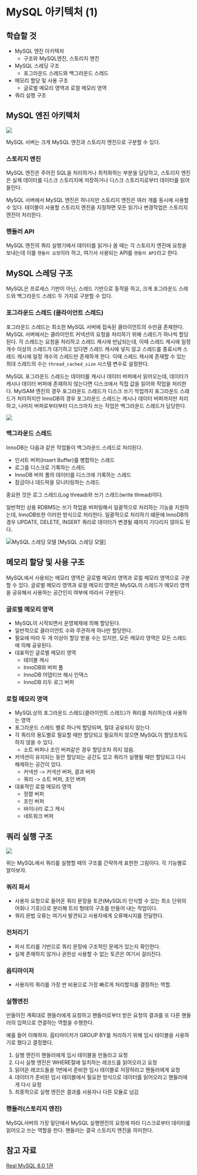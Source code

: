 # MySQL 아키텍처 (1)

## 학습할 것
- MySQL 엔진 아키텍처
    - 구조와 MySQL엔진, 스토리지 엔진
- MySQL 스레딩 구조
    - 포그라운드 스레드와 백그라운드 스레드
- 메모리 할당 및 사용 구조
    - 글로벌 메모리 영역과 로컬 메모리 영역
- 쿼리 실행 구조


## MySQL 엔진 아키텍처

![](/img/MySQL_Architecture.png)

MySQL 서버는 크게 MySQL 엔진과 스토리지 엔진으로 구분할 수 있다.

### 스토리지 엔진
MySQL 엔진은 주어진 SQL을 처리하거나 최적화하는 부분을 담당하고, 스토리지 엔진은 실제 데이터를 디스크 스토리지에 저장하거나 디스크 스토리지로부터 데이터를 읽어들인다.

MySQL 서버에서 MySQL 엔진은 하나지만 스토리지 엔진은 여러 개를 동시에 사용할 수 있다. 테이블이 사용할 스토리지 엔진을 지정하면 모든 읽기나 변경작업은 스토리지 엔진이 처리한다.

### 핸들러 API
MySQL 엔진의 쿼리 실행기에서 데이터를 읽거나 쓸 때는 각 스토리지 엔진에 요청을 보내는데 이를 `핸들러 요청`이라 하고, 여기서 사용되는 API를 `핸들러 API`라고 한다.

## MySQL 스레딩 구조
MySQL은 프로세스 기반이 아닌, 스레드 기반으로 동작을 하고, 크게 포그라운드 스레드와 백그라운드 스레드 두 가지로 구분할 수 있다.

### 포그라운드 스레드 (클라이언트 스레드)
포그라운드 스레드는 최소한 MySQL 서버에 접속된 클라이언트의 수만큼 존재한다. MySQL 서버에서는 클라이언트 커넥션의 요청을 처리하기 위해 스레드가 하나씩 할당된다. 각 스레드는 요청을 처리하고 스레드 캐시에 반납되는데, 이때 스레드 캐시에 일정 개수 이상의 스레드가 대기하고 있다면 스레드 캐시에 넣지 않고 스레드를 종료시켜 스레드 캐시에 일정 개수의 스레드만 존재하게 한다. 이때 스레드 캐시에 존재할 수 있는 최대 스레드의 수는 `thread_cached_size` 시스템 변수로 설정한다. 

MySQL 포그라운드 스레드는 데이터를 캐시나 데이터 버퍼에서 읽어오는데, 데이터가 캐시나 데이터 버퍼에 존재하지 않는다면 디스크에서 직접 값을 읽어와 작업을 처리한다.
MyISAM 엔진의 경우 포그라운드 스레드가 디스크 쓰기 작업까지 포그라운드 스레드가 처리하지만 InnoDB의 경우 포그라운드 스레드는 캐시나 데이터 버퍼까지만 처리하고, 나머지 버퍼로부터부터 디스크까지 쓰는 작업은 백그라운드 스레드가 담당한다.

![](/img/MySQL_foregroundthread.png)

### 백그라운드 스레드
InnoDB는 다음과 같은 작업들이 백그라운드 스레드로 처리된다.
- 인서트 버퍼(Insert Buffer)를 병합하는 스레드
- 로그를 디스크로 기록하는 스레드
- InnoDB 버퍼 풀의 데이터를 디스크에 기록하는 스레드
- 잠금이나 데드락을 모니터링하는 스레드

중요한 것은 로그 스레드(Log thread)와 쓰기 스레드(write thread)이다. 

일반적인 상용 RDBMS는 쓰기 작업을 버퍼링해서 일괄적으로 처리하는 기능을 지원하는데, InnoDB또한 이러한 방식으로 처리한다. 일괄적으로 처리하기 떄문에 InnoDB의 경우 UPDATE, DELETE, INSERT 쿼리로 데이터가 변경될 떄까지 기다리지 않아도 된다.

![MySQL 스레딩 모델](/img/MySQL_threadingmodel.png)
[MySQL 스레딩 모델]

## 메모리 할당 및 사용 구조
MySQL에서 사용되는 메모리 영역은 글로벌 메모리 영역과 로컬 메모리 영역으로 구분할 수 있다. 글로벌 메모리 영역과 로컬 메모리 영역은 MySQL의 스레드가 메모리 영역을 공유해서 사용하는 공간인지 여부에 따라서 구분된다.

### 글로벌 메모리 영역

- MySQL이 시작되면서 운영체제에 의해 할당된다.
- 일반적으로 클라이언트 수와 무관하게 하나만 할당한다.
- 필요에 따라 두 개 이상이 할당 받을 수는 있지만, 모든 메모리 영역은 모든 스레드에 의해 공유된다.
- 대표적인 글로벌 메모리 영역
    - 테이블 캐시
    - InnoDB와 버퍼 풀
    - InnoDB 어댑티브 해시 인덱스
    - InnoDB 리두 로그 버퍼

### 로컬 메모리 영역

- MySQL상의 포그라운드 스레드(클라이언트 스레드)가 쿼리를 처리하는데 사용하는 영역
- 포그라운드 스레드 별로 하나씩 할당되며, 절대 공유되지 않는다.
- 각 쿼리의 용도별로 필요할 때만 할당되고 필요하지 않으면 MySQL이 할당조차도 하지 않을 수 있다.
    - 소트 버퍼나 조인 버퍼같은 경우 할당조차 하지 않음.
- 커넥션이 유지되는 동안 할당되는 공간도 있고 쿼리가 실행될 때만 할당되고 다시 해제하는 공간이 있다.
    - 커넥션 -> 커넥션 버퍼, 결과 버퍼
    - 쿼리 -> 소트 버퍼, 조인 버퍼
- 대표적인 로컬 메모리 영역
    - 정렬 버퍼
    - 조인 버퍼
    - 바이너리 로그 캐시
    - 네트워크 버퍼


## 쿼리 실행 구조

![](/img/MySQL_Query.png)

위는 MySQL에서 쿼리를 실행할 때의 구조를 간략하게 표현한 그림이다. 각 기능별로 알아보자.

### 쿼리 파서
- 사용자 요청으로 들어온 쿼리 문장을 토큰(MySQL이 인식할 수 있는 최소 단위의 어휘나 기호)으로 분리해 트리 형태의 구조를 만들어 내는 작업이다.
- 쿼리 문법 오류는 여기서 발견되고 사용자에게 오류메시지를 전달한다.

### 전처리기
- 파서 트리를 기반으로 쿼리 문장에 구조적인 문제가 있는지 확인한다.
- 실제 존재하지 않거나 권한상 사용할 수 없는 토큰은 여기서 걸러진다.

### 옵티마이저
- 사용자의 쿼리를 가장 싼 비용으로 가장 빠르게 처리할지를 결정하는 역할.

### 실행엔진
만들어진 계획대로 핸들러에게 요청하고 핸들러로부터 받은 요청의 결과를 또 다른 핸들러의 입력으로 연결하는 역할을 수행한다.

예를 들어 이해하자. 옵티마이저가 GROUP BY를 처리하기 위해 임시 테이블을 사용하기로 했다고 결정했다.
1. 실행 엔진이 핸들러에게 임시 테이블을 만들라고 요청
2. 다시 실행 엔진은 WHERE절에 일치하는 레코드를 읽어오라고 요청
3. 읽어온 레코드들을 1번에서 준비한 임시 테이블로 저장하라고 핸들러에게 요청
4. 데이터가 준비된 임시 테이블에서 필요한 방식으로 데이터를 읽어오라고 핸들러에게 다시 요청
5. 최종적으로 실행 엔진은 결과를 사용자나 다른 모듈로 넘김

### 핸들러(스토리지 엔진)
MySQL서버의 가장 밑단에서 MySQL 실행엔진의 요청에 따라 디스크로부터 데이터를 읽어오고 쓰는 역할을 한다. 핸들러는 결국 스토리지 엔진을 의미한다.

## 참고 자료
[Real MySQL 8.0 1권](http://www.yes24.com/Product/Goods/103415627)